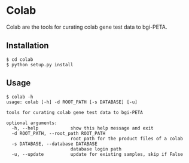 # Colab
Colab are the tools for curating colab gene test data to bgi-PETA.

## Installation
```
$ cd colab
$ python setup.py install
```

## Usage
```
$ colab -h
usage: colab [-h] -d ROOT_PATH [-s DATABASE] [-u]

tools for curating colab gene test data to bgi-PETA

optional arguments:
  -h, --help            show this help message and exit
  -d ROOT_PATH, --root_path ROOT_PATH
                        root path for the product files of a colab
  -s DATABASE, --database DATABASE
                        database login path
  -u, --update          update for existing samples, skip if False
```
